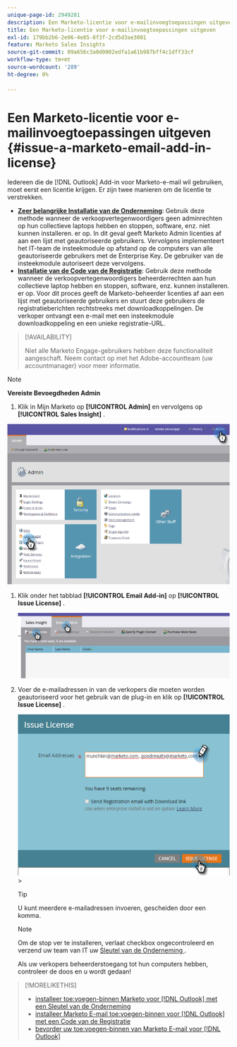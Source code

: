 ```yaml
---
unique-page-id: 2949281
description: Een Marketo-licentie voor e-mailinvoegtoepassingen uitgeven - Marketo Docs - Productdocumentatie
title: Een Marketo-licentie voor e-mailinvoegtoepassingen uitgeven
exl-id: 179bb2b6-2e06-4e85-8f3f-2cd5d3ae3081
feature: Marketo Sales Insights
source-git-commit: 09a656c3a0d0002edfa1a61b987bff4c1dff33cf
workflow-type: tm+mt
source-wordcount: '289'
ht-degree: 0%

---
```


# Een Marketo-licentie voor e-mailinvoegtoepassingen uitgeven {#issue-a-marketo-email-add-in-license}

Iedereen die de [!DNL Outlook] Add-in voor Marketo-e-mail wil gebruiken, moet eerst een licentie krijgen. Er zijn twee manieren om de licentie te verstrekken.

* **[Zeer belangrijke Installatie van de Onderneming](/help/marketo/product-docs/marketo-sales-insight/msi-outlook-plugin/install-the-marketo-add-in-for-outlook-with-an-enterprise-key.md)**: Gebruik deze methode wanneer de verkoopvertegenwoordigers geen adminrechten op hun collectieve laptops hebben en stoppen, software, enz. niet kunnen installeren. er op. In dit geval geeft Marketo Admin licenties af aan een lijst met geautoriseerde gebruikers. Vervolgens implementeert het IT-team de insteekmodule op afstand op de computers van alle geautoriseerde gebruikers met de Enterprise Key. De gebruiker van de insteekmodule autoriseert deze vervolgens.
* **[Installatie van de Code van de Registratie](/help/marketo/product-docs/marketo-sales-insight/msi-outlook-plugin/install-the-marketo-email-add-in-for-outlook-with-a-registration-code.md)**: Gebruik deze methode wanneer de verkoopvertegenwoordigers beheerderrechten aan hun collectieve laptop hebben en stoppen, software, enz. kunnen installeren. er op. Voor dit proces geeft de Marketo-beheerder licenties af aan een lijst met geautoriseerde gebruikers en stuurt deze gebruikers de registratieberichten rechtstreeks met downloadkoppelingen. De verkoper ontvangt een e-mail met een insteekmodule downloadkoppeling en een unieke registratie-URL.

>[!AVAILABILITY]
>
>Niet alle Marketo Engage-gebruikers hebben deze functionaliteit aangeschaft. Neem contact op met het Adobe-accountteam (uw accountmanager) voor meer informatie.

>[!NOTE]
>
>**Vereiste Bevoegdheden Admin**

1. Klik in Mijn Marketo op **[!UICONTROL Admin]** en vervolgens op **[!UICONTROL Sales Insight]** .

![](assets/image2015-7-20-17-3a48-3a17.png)

1. Klik onder het tabblad **[!UICONTROL Email Add-in]** op **[!UICONTROL Issue License]** .

   ![](assets/image2016-7-22-10-3a20-3a15.png)

1. Voer de e-mailadressen in van de verkopers die moeten worden geautoriseerd voor het gebruik van de plug-in en klik op **[!UICONTROL Issue License]** .

   ![](assets/image2016-8-31-9-3a37-3a8.png)>

   >[!TIP]
   >
   >U kunt meerdere e-mailadressen invoeren, gescheiden door een komma.

   >[!NOTE]
   >
   >Om de stop ver te installeren, verlaat checkbox ongecontroleerd en verzend uw team van IT uw [ Sleutel van de Onderneming ](/help/marketo/product-docs/marketo-sales-insight/msi-outlook-plugin/install-the-marketo-add-in-for-outlook-with-an-enterprise-key.md).
   >
   >Als uw verkopers beheerderstoegang tot hun computers hebben, controleer de doos en u wordt gedaan!

>[!MORELIKETHIS]
>
>* [ installeer toe:voegen-binnen Marketo voor  [!DNL Outlook]  met een Sleutel van de Onderneming ](/help/marketo/product-docs/marketo-sales-insight/msi-outlook-plugin/install-the-marketo-add-in-for-outlook-with-an-enterprise-key.md)
>* [ installeer Marketo E-mail toe:voegen-binnen voor  [!DNL Outlook]  met een Code van de Registratie ](/help/marketo/product-docs/marketo-sales-insight/msi-outlook-plugin/install-the-marketo-email-add-in-for-outlook-with-a-registration-code.md)
>* [ bevorder uw toe:voegen-binnen van Marketo E-mail voor  [!DNL Outlook]](/help/marketo/product-docs/marketo-sales-insight/msi-outlook-plugin/upgrade-your-marketo-email-add-in-for-outlook.md)
